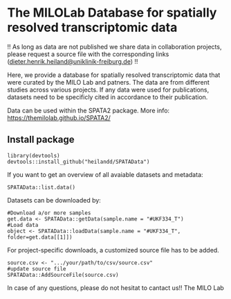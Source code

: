 # The MILOLab Database for spatially resolved transcriptomic data

!! As long as data are not published we share data in collaboration projects, please request a source file with the corresponding links (dieter.henrik.heiland@uniklinik-freiburg.de) !!



Here, we provide a database for spatially resolved transcriptomic data that were curated by the MILO Lab and patners. The data are from different studies across various projects. If any data were used for publications, datasets need to be specificly cited in accordance to their publication.


Data can be used within the SPATA2 package. More info: https://themilolab.github.io/SPATA2/

## Install package

```
library(devtools)
devtools::install_github("heilandd/SPATAData")
```

If you want to get an overview of all avaiable datasets and metadata:

```
SPATAData::list.data()
```

Datasets can be downloaded by: 

```
#Download a/or more samples
get.data <- SPATAData::getData(sample.name = "#UKF334_T")
#Load data 
object <- SPATAData::loadData(sample.name = "#UKF334_T", folder=get.data[[1]])

```

For project-specific downloads, a customized source file has to be added. 

```
source.csv <- ".../your/path/to/csv/source.csv"
#update source file
SPATAData::AddSourceFile(source.csv)

```





In case of any questions, please do not hesitat to cantact us!! The MILO Lab




